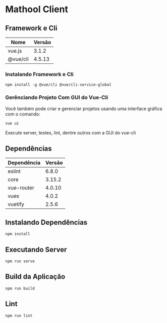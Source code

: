 # Mathool Client

## Framework e Cli

| Nome | Versão
|---| ---|
| vue.js | 3.1.2 |
| @vue/cli | 4.5.13 |

### Instalando Framework e Cli

```
npm install -g @vue/cli @vue/cli-service-global
```

### Gerênciando Projeto Com GUI do Vue-Cli

Você também pode criar e gerenciar projetos usando uma interface gráfica com o comando:

```
vue ui
```

Execute server, testes, lint, dentre outros com a GUI do vue-cli

## Dependências

| Dependência | Versão
|---| ---|
| eslint | 6.8.0 |
| core | 3.15.2 |
| vue-router | 4.0.10 |
| vuex | 4.0.2 |
| vuetify | 2.5.6 |

## Instalando Dependências

```
npm install
```

## Executando Server

```
npm run serve
```

## Build da Aplicação

```
npm run build
```

## Lint

```
npm run lint
```
